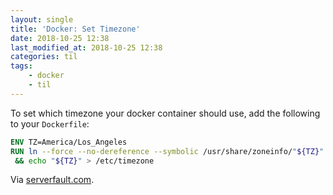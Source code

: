 ```yaml
---
layout: single
title: 'Docker: Set Timezone'
date: 2018-10-25 12:38
last_modified_at: 2018-10-25 12:38
categories: til
tags:
    - docker
    - til
---
```


To set which timezone your docker container should use,
add the following to your `Dockerfile`:

```dockerfile
ENV TZ=America/Los_Angeles
RUN ln --force --no-dereference --symbolic /usr/share/zoneinfo/"${TZ}" /etc/localtime \
 && echo "${TZ}" > /etc/timezone
```

Via [serverfault.com](https://serverfault.com/a/683651).
